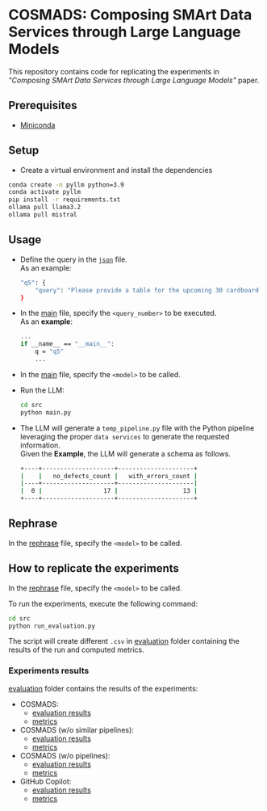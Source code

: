 # COSMADS: Composing SMArt Data Services through Large Language Models
This repository contains code for replicating the experiments in *"Composing SMArt Data Services through Large Language Models"* paper.


## Prerequisites
- [Miniconda](https://docs.conda.io/en/latest/miniconda.html)


## Setup
- Create a virtual environment and install the dependencies
```bash
conda create -n pyllm python=3.9
conda activate pyllm
pip install -r requirements.txt
ollama pull llama3.2
ollama pull mistral
```



## Usage

- Define the query in the [`json`](src/queries_pipelines.json) file.\
    As an example:
    ```bash
    "q5": {
        "query": "Please provide a table for the upcoming 30 cardboard pieces processed by the diecutter with ID 7, detailing (i) how many cardboard pieces are defect-free and (ii) how many contain defects.",
    }
    ```

- In the [main](src/main.py?plain=1#L293) file, specify the `<query_number>` to be executed.\
    As an **example**:
    ```bash
    ...
    if __name__ == "__main__":
        q = "q5"
        ...
    ```

- In the [main](src/main.py?plain=1#L295) file, specify the `<model>` to be called.

- Run the LLM:
    ```bash
    cd src
    python main.py
    ```

- The LLM will generate a `temp_pipeline.py` file with the Python pipeline leveraging the proper `data services` to generate the requested information. \
Given the **Example**, the LLM will generate a schema as follows.
    ```bash
    +----+--------------------+---------------------+
    |    |   no_defects_count |   with_errors_count |
    |----+--------------------+---------------------|
    |  0 |                 17 |                  13 |
    +----+--------------------+---------------------+
    ```

## Rephrase

In the [rephrase](src/evaluation/rephrase.py?plain=1#L43) file, specify the `<model>` to be called.

## How to replicate the experiments

In the [rephrase](src/run_evaluation.py?plain=1#L90) file, specify the `<model>` to be called.

To run the experiments, execute the following command:
```bash
cd src
python run_evaluation.py
```

The script will create different `.csv` in [evaluation](src/evaluation/) folder containing the results of the run and computed metrics.


### Experiments results

[evaluation](src/evaluation/) folder contains the results of the experiments:
- COSMADS:
    - [evaluation results](src/evaluation/evaluation_results_standard.csv)
    - [metrics](src/evaluation/metrics_results_standard.csv)
- COSMADS (w/o similar pipelines):
    - [evaluation results](src/evaluation/evaluation_results_wrong.csv)
    - [metrics](src/evaluation/metrics_results_wrong.csv)
- COSMADS (w/o pipelines):
    - [evaluation results](src/evaluation/evaluation_results_wo_pipeline.csv)
    - [metrics](src/evaluation/metrics_results_wo_pipeline.csv)
- GitHub Copilot:
    - [evaluation results](src/evaluation/evaluation_results_copilot.csv)
    - [metrics](src/evaluation/metrics_results_copilot.csv)
